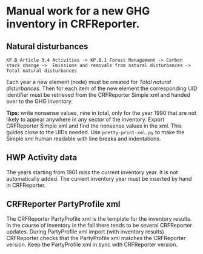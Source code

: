 # Manual work for a new GHG inventory in CRFReporter.


## Natural disturbances

`KP.B Article 3.4 Activities -> KP.B.1 Forest Management -> Carbon stock change -> 
Emissions and removals from natural disturbances -> Total natural disturbances`

Each year a new element (node) must be created for *Total natural disturbances*. Then for each item of the new element the 
corresponding UID identifier must be retrieved from the CRFReporter Simple xml and handed over to the GHG inventory.

**Tips**: write nonsense values, nine in total, only for the year 1990 that are not likely to appear anywhere 
in any sector of the inventory. Export CRFReporter Simple xml and find the nonsense values in the xml. 
This guides close to the UIDs needed. Use `pretty-print-xml.py` to make the Simple xml human readable with line breaks
and indentations.

## HWP Activity data

The years starting from 1961 miss the current inventory year. It is not automatically added.
The current inventory year must be inserted by hand in CRFReporter. 

## CRFReporter PartyProfile xml

The CRFReporter PartyProfile xml is the template for the inventory results.
In the course of inventory in the fall there tends to be several CRFReporter updates. 
During PartyProfile xml import (with inventory results) CRFReporter checks that
the PartyProfile xml matches the CRFReporter version. Keep the PartyProfile xml
in sync with CRFReporter version.
